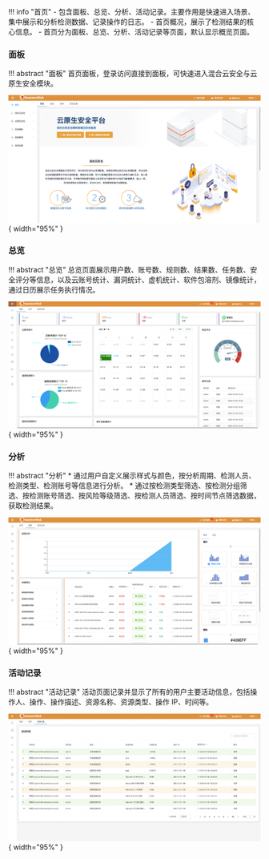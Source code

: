 !!! info "首页"
    - 包含面板、总览、分析、活动记录。主要作用是快速进入场景、集中展示和分析检测数据、记录操作的日志。
    - 首页概况，展示了检测结果的核心信息。
    - 首页分为面板、总览、分析、活动记录等页面，默认显示概览页面。

### 面板

!!! abstract "面板"
    首页面板，登录访问直接到面板，可快速进入混合云安全与云原生安全模块。

![面板](../img/user/panel.png){ width="95%" }

### 总览

!!! abstract "总览"
    总览页面展示用户数、账号数、规则数、结果数、任务数、安全评分等信息，以及云账号统计、漏洞统计、虚机统计、软件包溶剂、镜像统计，通过日历展示任务执行情况。

![总览](../img/user/dashboard.png){ width="95%" }

### 分析

!!! abstract "分析"
    * 通过用户自定义展示样式与颜色，按分析周期、检测人员、检测类型、检测账号等信息进行分析。
    * 通过按检测类型筛选、按检测分组筛选、按检测账号筛选、按风险等级筛选、按检测人员筛选、按时间节点筛选数据，获取检测结果。

![总览](../img/user/dashboard_ana.png){ width="95%" }

### 活动记录

!!! abstract "活动记录"
    活动页面记录并显示了所有的用户主要活动信息，包括操作人、操作、操作描述、资源名称、资源类型、操作 IP、时间等。

![总览](../img/user/dashboard_active.png){ width="95%" }
